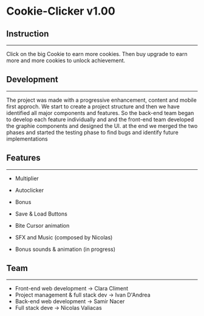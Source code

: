 # Cookie-Clicker v1.00

## Instruction
---
Click on the big Cookie to earn more cookies.
Then buy upgrade to earn more and more cookies to unlock achievement.

## Development
---
The project was made with a progressive enhancement, content and mobile first approch.
We start to create a project structure and then we have identified all major components and features.
So the back-end team began to develop each feature individually and and the front-end team developed the graphie components and designed the UI.
at the end we merged the two phases and started the testing phase to find bugs and identify future implementations


## Features
---
- Multiplier

- Autoclicker

- Bonus

- Save & Load Buttons

- Bite Cursor animation

- SFX and Music (composed by Nicolas)

- Bonus sounds & animation (in progress)


## Team
---

- Front-end web development -> Clara Climent  
- Project management & full stack dev -> Ivan D'Andrea 
- Back-end web development -> Samir Nacer
- Full stack deve -> Nicolas Valiacas


